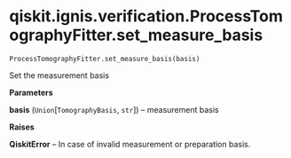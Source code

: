 # qiskit.ignis.verification.ProcessTomographyFitter.set\_measure\_basis

`ProcessTomographyFitter.set_measure_basis(basis)`

Set the measurement basis

**Parameters**

**basis** (`Union`\[`TomographyBasis`, `str`]) – measurement basis

**Raises**

**QiskitError** – In case of invalid measurement or preparation basis.
